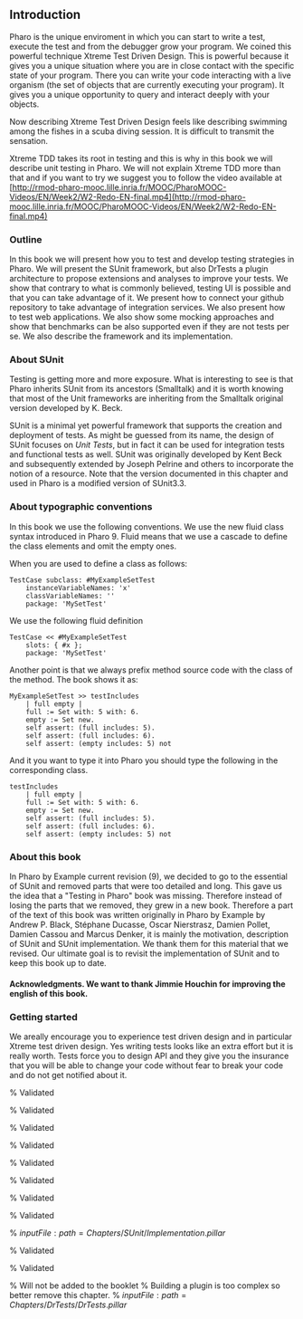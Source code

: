 ## IntroductionPharo is the unique enviroment in which you can start to write a test, execute the test and from the debugger grow your program. We coined this powerful technique Xtreme Test Driven Design. This is powerful because it gives you a unique situation where you are in close contact with the specific state of your program.There you can write your code interacting with a live organism \(the set of objects that are currently executing your program\).It gives you a unique opportunity to query and interact deeply with your objects. Now describing Xtreme Test Driven Design feels like describing swimming among the fishes in a scuba diving session.It is difficult to transmit the sensation. Xtreme TDD takes its root in testing and this is why in this book we will describe unit testing in Pharo.We will not explain Xtreme TDD more than that and if you want to try we suggest you to follow the video available at [http://rmod-pharo-mooc.lille.inria.fr/MOOC/PharoMOOC-Videos/EN/Week2/W2-Redo-EN-final.mp4](http://rmod-pharo-mooc.lille.inria.fr/MOOC/PharoMOOC-Videos/EN/Week2/W2-Redo-EN-final.mp4)### OutlineIn this book we will present how you to test and develop testing strategies in Pharo.We will present the SUnit framework, but also DrTests a plugin architecture to propose extensions and analysesto improve your tests.We show that contrary to what is commonly believed, testing UI is possible and that you can take advantage of it.We present how to connect your github repository to take advantage of integration services.We also present how to test web applications. We also show some mocking approaches and show that benchmarks can be also supported even if they are not tests per se. We also describe the framework and its implementation.### About SUnitTesting is getting more and more exposure. What is interesting to see is that Pharo inheritsSUnit from its ancestors \(Smalltalk\) and it is worth knowing that most of the Unit frameworks are inheritingfrom the Smalltalk original version developed by K. Beck.SUnit is a minimal yet powerful framework that supports the creation and deployment of tests. As might be guessed from its name, the design of SUnit focuses on _Unit Tests_, but in fact it can be used for integration tests and functional tests as well. SUnit was originally developed by Kent Beck and subsequently extended by Joseph Pelrine and others to incorporate the notion of a resource. Note that the version documented in this chapter and used in Pharo is a modified version of SUnit3.3.### About typographic conventionsIn this book we use the following conventions.We use the new fluid class syntax introduced in Pharo 9. Fluid means that we use a cascade to define the class elements and omit the empty ones.When you are used to define a class as follows:```TestCase subclass: #MyExampleSetTest
	instanceVariableNames: 'x'
	classVariableNames: ''
	package: 'MySetTest'```We use the following fluid definition ```TestCase << #MyExampleSetTest
	slots: { #x };
	package: 'MySetTest'```Another point is that we always prefix method source code with the class of the method.The book shows it as: ```MyExampleSetTest >> testIncludes
    | full empty |
    full := Set with: 5 with: 6.
    empty := Set new.
    self assert: (full includes: 5).
    self assert: (full includes: 6).
    self assert: (empty includes: 5) not```And it you want to type it into Pharo you should type the following in the corresponding class.```testIncludes
    | full empty |
    full := Set with: 5 with: 6.
    empty := Set new.
    self assert: (full includes: 5).
    self assert: (full includes: 6).
    self assert: (empty includes: 5) not```### About this bookIn Pharo by Example current revision \(9\), we decided to go to the essential of SUnit and removed parts that were too detailed and long.This gave us the idea that a "Testing in Pharo" book was missing. Therefore instead of losing the parts that we removed, they grew in a new book.Therefore a part of the text of this book was written originally in Pharo by Example by Andrew P. Black, Stéphane Ducasse, Oscar Nierstrasz, Damien Pollet, Damien Cassou and Marcus Denker, it is mainly the motivation, description of SUnit and SUnit implementation. We thank them for this material that we revised. Our ultimate goal is to revisit the implementation of SUnit and to keep this book up to date.#### Acknowledgments. We want to thank Jimmie Houchin for improving the english of this book.### Getting startedWe areally encourage you to experience test driven design and in particular Xtreme test driven design.Yes writing tests looks like an extra effort but it is really worth.Tests force you to design API and they give you the insurance that you will be able to change your code without fear to break your code and do not get notified about it. <!inputFile|path=Chapters/SUnit/Testing.md!>% Validated<!inputFile|path=Chapters/SUnit/SUnitExample.md!>% Validated<!inputFile|path=Chapters/SUnit/SUnit.md!>% Validated<!inputFile|path=Chapters/SUnit/Cookbook.md!>% Validated<!inputFile|path=Chapters/SUnit/Integration.md!>% Validated <!inputFile|path=Chapters/UITesting/UITesting.md!>% Validated <!inputFile|path=Chapters/Web/Web.md!>% Validated<!inputFile|path=Chapters/Mocking/SimpleMock.md!>% Validated<!inputFile|path=Chapters/Mocking/Mocketry.md!><!inputFile|path=Chapters/Mocking/StateSpecs.md!>% ${inputFile:path=Chapters/SUnit/Implementation.pillar}$<!inputFile|path=Chapters/Benchs/Smark.md!>% Validated<!inputFile|path=Chapters/Misc/Misc.md!>% Validated% Will not be added to the booklet%  Building a plugin is too complex so better remove this chapter.% ${inputFile:path=Chapters/DrTests/DrTests.pillar}$